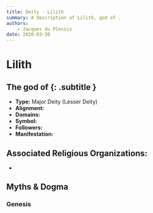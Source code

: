 ```yaml
---
title: Deity - Lilith
summary: A description of Lilith, god of .
authors:
    - Jacques du Plessis
date: 2020-03-30
---
```

# Lilith
## The god of  {: .subtitle }

* **Type:** Major Deity (Lesser Deity)
* **Alignment:** 
* **Domains:** 
* **Symbol:** 
* **Followers:** 
* **Manifestation:**  

## Associated Religious Organizations:
* 

## Myths & Dogma
### Genesis